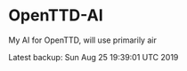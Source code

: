 # OpenTTD-AI
My AI for OpenTTD, will use primarily air

Latest backup: Sun Aug 25 19:39:01 UTC 2019
